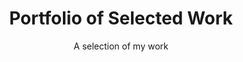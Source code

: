 ---
title: Portfolio of Selected Work
subtitle: A selection of my work
layout: "work"
type: "page"
---
